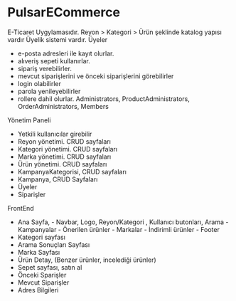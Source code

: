# PulsarECommerce

E-Ticaret Uygylamasıdır.
Reyon > Kategori > Ürün şeklinde katalog yapısı vardır
Üyelik sistemi vardır. 
Üyeler 
  - e-posta adresleri ile kayıt olurlar.
  - alıveriş sepeti kullanırlar. 
  - sipariş verebilirler.
  - mevcut siparişlerini ve önceki siparişlerini görebilirler
  - login olabilirler
  - parola yenileyebilirler
  - rollere dahil olurlar. Administrators, ProductAdministrators, OrderAdministrators, Members

Yönetim Paneli
  - Yetkili kullanıcılar girebilir
  - Reyon yönetimi. CRUD sayfaları
  - Kategori yönetimi. CRUD sayfaları
  - Marka yönetimi. CRUD sayfaları
  - Ürün yönetimi. CRUD sayfaları
  - KampanyaKategorisi, CRUD sayfaları
  - Kampanya, CRUD Sayfaları
  - Üyeler 
  - Siparişler

FrontEnd
  - Ana Sayfa, 
        - Navbar, Logo, Reyon/Kategori , Kullanıcı butonları, Arama
        - Kampanyalar
        - Önerilen ürünler
        - Markalar
        - İndirimli ürünler
        - Footer
  - Kategori sayfası
  - Arama Sonuçları Sayfası
  - Marka Sayfası
  - Ürün Detay, (Benzer ürünler, incelediği ürünler)
  - Sepet sayfası, satın al
  - Önceki Sparişler
  - Mevcut Siparişler
  - Adres Bilgileri
  
  
